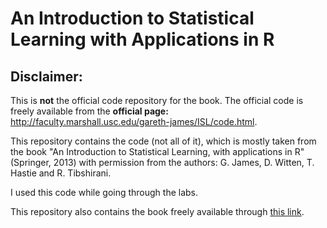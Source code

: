# An Introduction to Statistical Learning with Applications in R

## Disclaimer:
This is **not** the official code repository for the book. The official code is freely available from the **official page:** http://faculty.marshall.usc.edu/gareth-james/ISL/code.html.

This repository contains the code (not all of it), which is mostly taken from the book "An Introduction to Statistical Learning, with applications in R"  (Springer, 2013) with permission from the authors: G. James, D. Witten,  T. Hastie and R. Tibshirani.

I used this code while going through the labs.

This repository also contains the book freely available through [this link](http://faculty.marshall.usc.edu/gareth-james/ISL/ISLR%20Seventh%20Printing.pdf).
